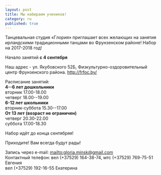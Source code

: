 ```yaml
---
layout: post
title: Мы набираем учеников!
category: ru
published: true
---
```











Танцевальная студия «Глория» приглашает всех желающих на занятия ирландскими традиционными танцами во Фрунзенском районе! Набор на 2017-2018 год!

Начало занятий **с 4 сентября**


Наш адрес - ул. Якубовского 52Б, Физкультурно-оздоровительный центр Фрунзенского района. <http://frfoc.by/>

Расписание занятий:  
**4--6 лет дошкольники**  
вторник 17.00-18.00  
четверг 18.00--19.00  
**6-12 лет школьники**  
вторник-суббота 15.30--17.00  
**От 13 лет (возраст не ограничен)**  
четверг 20.30-22.00  
суббота 17.00-18.30

Набор идёт до конца сентябряя!

Приходите! Вам всегда будут рады!

Запись через e-mail: <mailto:gloria.minsk@gmail.com>  
Контактный телефон: вел (+37529) 164-38-74, мтс (+37529) 769-75-51 Евгения    
вел (+37529) 192-16-55 Екатерина

